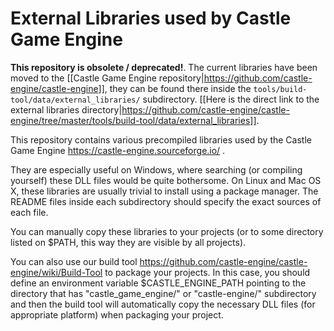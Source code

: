 # External Libraries used by Castle Game Engine

**This repository is obsolete / deprecated!**. The current libraries have been moved to the [[Castle Game Engine repository|https://github.com/castle-engine/castle-engine]], they can be found there inside the `tools/build-tool/data/external_libraries/` subdirectory. [[Here is the direct link to the external libraries directory|https://github.com/castle-engine/castle-engine/tree/master/tools/build-tool/data/external_libraries]].

This repository contains various precompiled libraries used by the Castle Game Engine https://castle-engine.sourceforge.io/ .

They are especially useful on Windows, where searching (or compiling yourself) these DLL files would be quite bothersome. On Linux and Mac OS X, these libraries are usually trivial to install using a package manager. The README files inside each subdirectory should specify the exact sources of each file.

You can manually copy these libraries to your projects (or to some directory listed on $PATH, this way they are visible by all projects).

You can also use our build tool https://github.com/castle-engine/castle-engine/wiki/Build-Tool to package your projects. In this case, you should define an environment variable $CASTLE_ENGINE_PATH pointing to the directory that has "castle_game_engine/" or "castle-engine/" subdirectory and then the build tool will automatically copy the necessary DLL files (for appropriate platform) when packaging your project.
